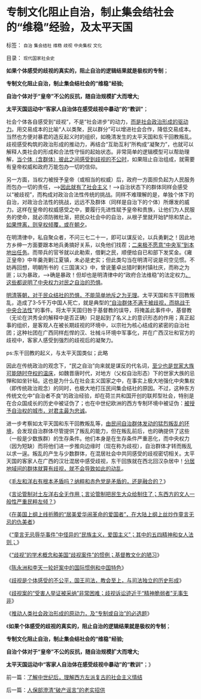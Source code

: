 # 专制文化阻止自治，制止集会结社会的“维稳”经验，及太平天国

标签： `自治` `集会结社` `维稳` `歧视` `中央集权` `文化` 

目录： `现代国家社会史`

**如果个体感受的歧视的真实的，阻止自治的逻辑结果就是极权的专制**；

**专制文化阻止自治，制止集会结社会的“维稳”经验;**

**自治个体对于“皇帝”不公的反抗，随自治规模扩大而增大;**

**太平天国运动中“客家人自治体在感受歧视中暴动”的“教训”**；

社会个体各自感受到“歧视”，不是“社会进步”的动力，[而是社会政治形成的驱动力](../../../2013/11/29/推动人类社会政治形成的原动力，专制和民主的必选题.md)。用交易成本的比喻“人以类聚，民以群分”可以增进社会合作，降低交易成本。当然也方便对暴君的造反起义时的组织，如晚清发生的太平天国和东干回教叛乱。歧视感受构筑的政治形成的推动力，再结合“互助互利”所构成“凝聚力”，也就可以解释人类社会的形成和合法性守恒的起始状态。非常简单的逻辑模型可以帮助理解，[当个体（含群体）彼此之间感受到歧视的不公时](../../../2013/11/22/基督教文化中的歧视，及国王司法，教会至上，与司法独立的历史形成.md)，如果阻止自治组成，就需要有皇帝权威和政府万能包办一切的信仰。

另一方面，当权力被授予皇帝（或相当的权威）后，政府一方面担负起为人民服务而包办一切的责任，——>[因此就有了社会主义](../../../2013/11/11/《蓝精灵》体现的基督教社会主义的理想.md)！——>自治状态下的群体同样会感受以“被歧视”，而构成对政治合法性传统的挑战。同样不难理解的是，单独个体下的自治，对政治合法性的挑战，远远不及群体（同样是自治下的个体）所爆发的威力。这样在皇帝的权威感受之中，要履行先进性赋予皇帝和贵族，让他们为人民服务的使命，就必须防微杜渐，把民众社会中的自治，从根子里就开始铲除和禁止。[如果悖离，则皇权倾覆，或在朝夕](../../../2010/9/15/中央集权的帝国社会缺乏自卫能力.md)。

在明清律中，私自聚众者，不问三七二十一，即可以谋反论，以兵勇剿之！因此地方乡绅一方面要跟本地兵勇搞好关系，以免他们找茬；[二来极不愿意“中央军”到本地出任务](../../../2013/2/10/明朝的组织部，宣传部，教育部，国企卫所.md)。而带兵的官爷就以此勒索，借剿之民，顺便给自已和部下发奖金。《雍正皇帝》中年羹尧剿江夏镇，未必是史实；但此类勾当在明清可说是司空见惯。不妨再回想，明朝所书的《三国演义》中，曾说董卓出猎时剿村镇社庆，而称之为匪；以为暴政，——>确是暴政！但却也是明清律中的“政府合法维稳”的法定权力[。这些都说明了中央权力对民之自治的恐惧](../../../2010/5/15/中央集权社会危机时成为一盘散沙.md)。

[明清等朝，对于民众结社的恐惧，不能简单地斥之为无理](../../../2010/9/15/帝国集权对国民的“去自卫化”.md)。太平天国和东干回教叛乱，造成了3-5千万中国人死亡，就是典型的[“自治群体不满于被歧视，而挑战于中央合法性](../../../2011/12/5/“防民之富甚于防川”的政治利益和逻辑后果.md)”的事件。将太平天国归咎于基督教的误导，将掩盖此事件中，基督教（无论在洪秀全的解释中是否正确）只是起到了名义上的意识形态的作用；真正起事的组织，是客观人在被长期歧视的环境中，以宗社为核心结成的紧密的自治社团；这种社团在广西同样彪悍的汉、壮械斗环境中军事化，并在广西汉壮和官方的歧视中，客家人感受到强烈的歧视后的凝聚力。

ps:东干回教的起义，与太平天国类似；此略



因此在传统政治的观念下，“民之自治”向来就是谋反的代名词，[至少也是世家大族可能随时夺权的温床](../../../2011/11/24/中世纪领主制的机理和蒋介石的统治术.md)，如魏晋唐时代，对地方（父权自治形态）下的世家大族的忌惮和如坐针毡。这也是为什么在社会主义国家之中，在事实上极大地强化中央集权（即传统政治观念）的同时，也极大地打压民间集会结社的原因。不过，这种东方传统文化中“自治者不良”的政治经验，却在荷兰共和国开创的联邦型社会，特别是在合众国成长的历史中被证伪了；也在中世纪欧洲的西方专制环境中被证伪：[被授予自治权的城市，对君主最为忠诚](../../../2011/3/7/资本主义前的行会户籍制度和农民工.md)。



进一步考察如太平天国和东干回教叛乱等，[由民间自治群体发动的猛烈叛乱的环境](../../../2011/12/3/赤贫的农民“被城市化”制造最危险的动乱.md)，会发现自治群体尽管提供了叛乱的能力，但在叛乱前后，也的确提供了这些（一般是少数族群）的生存条件。他们本身是在生存条件严重恶化，而中央权力（因为短缺）而将他们进一步推向边缘时（现在称为歧视），自治群体才转而叛乱以求一逞。叛乱的产生与少数群体，在混居社会中共同感受的歧视密切相关。太平天国的客家人在广西的汉壮混居中感受歧视，东干回族就在西北回汉杂居中！[分居地域间的群体就算有歧视，就不会导致如此的动乱](../../../2010/5/18/中央集权与死亡循环不可分割.md)。

《[毛左和洋右有根本矛盾吗？纳粹和赤色党是矛盾的，还是融合的？](../../../2012/2/10/毛左和洋右有根本矛盾吗？.md)》

《[言论管制对土左洋右全无作用；言论管制把民生大众给制住了；东西方的文人一般性严重民粹左倾？](../../../2012/2/11/言论管制对极端分子无效，文人普遍性严重左倾.md)》

《[在美国上纲上线折腾的“居美爱华闹革命的爱国者”，在大陆上纲上丝炒作童言无忌的仇美者](../../../2013/11/13/为童言无忌道歉鸟，美国人就以为没事啦吗？.md)》

《[“童言无忌辱华事件”中怪异的“民族主义，爱国主义”；其中的五四精神和女人法则；](../../../2013/11/14/“童言无忌辱华事件”中怪异的“民族主义，爱国主义”.md)》

《[“歧视”的学术概念和美国“歧视案件”的惯例；基督教文化的陋习](../../../2013/11/18/“歧视”的概念和美国“歧视案”的惯例，及基督教的愚昧文化.md)》

《[陈永洲和李天一轮奸案中的国际惯例和中国特色](../../../2013/11/19/中国特色对国际惯例的偷换概念的接轨的简单列举.md)》

《[歧视是个体感受的不公平，国王司法，教会至上，与司法独立的历史形成](../../../2013/11/22/基督教文化中的歧视，及国王司法，教会至上，与司法独立的历史形成.md)》

《[歧视案的“受害人举证被采纳”非常困难；歧视诉讼迹近于“精神脆弱者”无事生非](../../../2013/11/25/歧视案的“受害人举证被采纳”非常困难.md)》

《[推动人类社会政治形成的原动力，及“专制或自治”的必选题](../../../2013/11/29/推动人类社会政治形成的原动力，专制和民主的必选题.md)》

《**如果个体感受的歧视的真实的，阻止自治的逻辑结果就是极权的专制**；

**专制文化阻止自治，制止集会结社会的“维稳”经验;**

**自治个体对于“皇帝”不公的反抗，随自治规模扩大而增大;**

**太平天国运动中“客家人自治体在感受歧视中暴动”的“教训”**；》

前一篇：[了解中世纪后，理解西方左派复古的社会主义情结](../../../2013/12/1/了解中世纪后，理解西方左派复古的社会主义情结.md)

后一篇：[人保部澄清“破产谣言”的老实招供](../../../2013/12/1/人保部澄清“破产谣言”的老实招供.md)